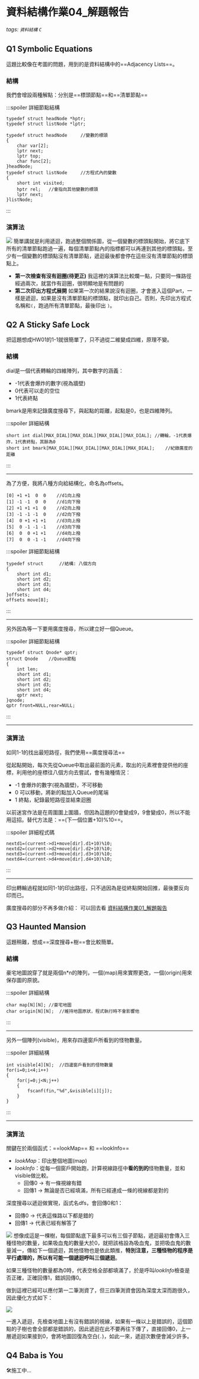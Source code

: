 # 資料結構作業04_解題報告

###### tags: `資料結構` `C`

## Q1 Symbolic Equations
這題比較像在考圖的問題，用到的是資料結構中的==Adjacency Lists==。

### 結構
我們會增設兩種解點：分別是==標頭節點==和==清單節點==

:::spoiler 詳細節點結構
```
typedef struct headNode *hptr;
typedef struct listNode *lptr;

typedef struct headNode		//變數的標頭
{
	char var[2];
	lptr next;
	lptr top;
	char func[2];
}headNode;
typedef struct listNode		//方程式內的變數 
{
	short int visited;
	hptr rel;	//會指向其他變數的標頭 
	lptr next;
}listNode;
```
:::

### 演算法
![](https://i.imgur.com/NwwkVIR.jpg)
簡單講就是利用遞迴，跑過整個關係圖，從一個變數的標頭點開始，將它底下所有的清單節點跑過一遍，每個清單節點內的指標都可以再連到其他的標頭點，至少有一個變數的標頭點沒有清單節點，遞迴最後都會停在這些沒有清單節點的標頭點上。

* **第一次檢查有沒有迴圈(待更正)**
我這裡的演算法比較爛一點，只要同一條路徑經過兩次，就當作有迴圈，很明顯地是有問題的
* **第二次印出方程式展開**
如果第一次的結果說沒有迴圈，才會進入這個Part，一樣是遞迴，如果是沒有清單節點的標頭點，就印出自己。否則，先印出方程式名稱和`(`，跑過所有清單節點，最後印出 `)`。

## Q2 A Sticky Safe Lock
把這題想成HW01的1-1就很簡單了，只不過從二維變成四維，原理不變。
### 結構
dial是一個代表轉輪的四維陣列，其中數字的涵義：
* -1代表會爆炸的數字(視為牆壁)
* 0代表可以走的空位
* 1代表終點

bmark是用來記錄廣度搜尋下，與起點的距離，起點是0，也是四維陣列。

:::spoiler 詳細結構
```
short int dial[MAX_DIAL][MAX_DIAL][MAX_DIAL][MAX_DIAL];	//轉輪，-1代表爆炸，1代表終點，其餘為0 
short int bmark[MAX_DIAL][MAX_DIAL][MAX_DIAL][MAX_DIAL];	//紀錄廣度的距離 
```
:::

---
為了方便，我將八種方向給結構化，命名為offsets。

```
[0] +1 +1  0  0    //d1向上撥
[1] -1 -1  0  0    //d1向下撥
[2] +1 +1 +1  0    //d2向上撥
[3] -1 -1 -1  0    //d2向下撥
[4]  0 +1 +1 +1    //d3向上撥
[5]  0 -1 -1 -1    //d3向下撥
[6]  0  0 +1 +1    //d4向上撥
[7]  0  0 -1 -1    //d4向下撥
```

:::spoiler 詳細節點結構
```
typedef struct		//結構: 八個方向
{
	short int d1;
	short int d2;
	short int d3;
	short int d4;
}offsets;
offsets move[8];
```
:::

---

另外因為等一下要用廣度搜尋，所以建立好一個Queue。

:::spoiler 詳細節點結構
```
typedef struct Qnode* qptr;
struct Qnode	//Queue節點
{
	int len;
	short int d1;
	short int d2;
	short int d3;
	short int d4;
	qptr next;
}qnode;
qptr front=NULL,rear=NULL;
```
:::

---

### 演算法
如同1-1的找出最短路徑，我們使用==廣度搜尋法==

從起點開始，每次先從Queue中取出最前面的元素，取出的元素裡會提供他的座標，利用他的座標往八個方向去嘗試，會有幾種情況：

* -1 會爆炸的數字(視為牆壁)，不可移動
* 0 可以移動，將新的點加入Queue的尾端
* 1 終點，紀錄最短路徑並結束迴圈

以前迷宮作法是在周圍圍上圍牆，但因為這題的0會變成9，9會變成0，所以不能用這招。替代方法是：==(下一個位置+10)%10==。

:::spoiler 詳細程式碼
```
nextd1=(current->d1+move[dir].d1+10)%10;
nextd2=(current->d2+move[dir].d2+10)%10;
nextd3=(current->d3+move[dir].d3+10)%10;
nextd4=(current->d4+move[dir].d4+10)%10;
```
:::

---

印出轉輪過程就如同1-1的印出路徑，只不過因為是從終點開始回推，最後要反向印而已。

廣度搜尋的部分不再多做介紹： 可以回去看 [資料結構作業01_解題報告](/@AndyChiang/rkp_n-Euv)

## Q3 Haunted Mansion
這題稍難，想成==深度搜尋+樹==會比較簡單。

### 結構
豪宅地圖說穿了就是兩個n\*n的陣列，一個(map)用來實際更改，一個(origin)用來保存圖的原貌。

:::spoiler 詳細結構
```
char map[N][N];	//豪宅地圖 
char origin[N][N];	//維持地圖原狀，程式執行時不會影響他
```
:::

---

另外一個陣列(visible)，用來存四邊窗戶所看到的怪物數量。

:::spoiler 詳細結構
```
int visible[4][N];	//四邊窗戶看到的怪物數量 
for(i=0;i<4;i++)
{
	for(j=0;j<N;j++)
	{
		fscanf(fin,"%d",&visible[i][j]);
	}
}
```
:::

---

### 演算法
關鍵在於兩個函式：==lookMap== 和 ==lookInfo==

* *lookMap*：印出整個地圖(map)
* *lookInfo*：從每一個窗戶開始跑，計算視線路徑中**看的到的**怪物數量，並和visible做比較。
    * 回傳0 -> 有一條視線有錯
    * 回傳1 -> 無論是否已經填滿，所有已經連成一條的視線都是對的

深度搜尋以遞迴做實現，函式名dfs，會回傳0和1：

* 回傳0 -> 代表這條路以下都是錯的
* 回傳1 -> 代表已經有解答了

![](https://i.imgur.com/cACve9J.jpg)
想像成這是一棵樹，每個節點底下最多可以有三個子節點，遞迴最初會傳入三種怪物的數量，如果吸血鬼的數量大於0，就把該格設為吸血鬼，並把吸血鬼的數量減一，傳給下一個遞迴，其他怪物也是依此類推，**特別注意，三種怪物的程序是平行處理的，所以有可能一個遞迴呼叫三個遞迴**。

如果三種怪物的數量都為0時，代表空格全部都填滿了，於是呼叫*lookInfo*檢查是否正確，正確回傳1，錯誤回傳0。


做到這裡已經可以應付第一二筆測資了，但三四筆測資會因為深度太深而跑很久，因此優化方式如下：

![](https://i.imgur.com/sNyVD8T.jpg)

一進入遞迴，先檢查地圖上有沒有錯誤的視線，如果有一條以上是錯誤的，這個節點的子樹也會全部都是錯誤的，因此遞迴在此不要再往下傳了，直接回傳0，上一層遞迴如果接到0，會將地圖回復為空白(`.`)，如此一來，遞迴次數便會減少許多。

## Q4 Baba is You
🛠施工中... 